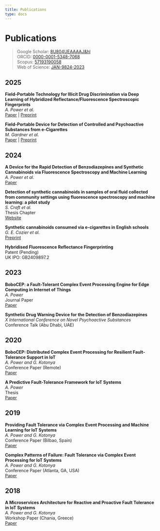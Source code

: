 ```yaml
---
title: Publications
type: docs
---
```


# Publications

> Google Scholar: [8U804UEAAAAJ&hl](https://scholar.google.co.uk/citations?user=8U804UEAAAAJ&hl) \
> ORCID: [0000-0001-5348-7068](https://orcid.org/0000-0001-5348-7068) \
> Scopus: [57193190058](https://www.scopus.com/authid/detail.uri?authorId=57193190058) \
> Web of Science: [JAN-9824-2023](https://www.webofscience.com/wos/author/record/JAN-9824-2023)


## 2025

**Field-Portable Technology for Illicit Drug Discrimination via Deep Learning of Hybridized Reflectance/Fluorescence Spectroscopic Fingerprints** \
_A. Power et al._ \
[Paper](https://doi.org/10.1021/acs.analchem.4c05247) | [Preprint](https://doi.org/10.26434/chemrxiv-2024-f5tq3-v2)

**Field-Portable Device for Detection of Controlled and Psychoactive Substances from e-Cigarettes** \
_M. Gardner et al._ \
[Paper](https://doi.org/10.1021/acsomega.4c08614) | [Preprint](https://doi.org/10.26434/chemrxiv-2024-ns335)


## 2024

**A Device for the Rapid Detection of Benzodiazepines and Synthetic Cannabinoids via Fluorescence Spectroscopy and Machine Learning** \
_A. Power et al._ \
[Paper](https://doi.org/10.1016/j.etdah.2023.100110)

**Detection of synthetic cannabinoids in samples of oral fluid collected from community settings using fluorescence spectroscopy and machine learning: a pilot study** \
_S. Craft et al._ \
Thesis Chapter \
[Website](https://researchportal.bath.ac.uk/en/studentTheses/clinical-and-epidemiological-features-of-synthetic-cannabinoids-a)

**Synthetic cannabinoids consumed via e-cigarettes in English schools** \
_G. E. Cozier et al._ \
[Preprint](https://doi.org/10.1101/2024.08.12.24311617)

**Hybridised Fluorescence Reflectance Fingerprinting** \
Patent (Pending) \
UK IPO: GB2409897.2


## 2023

**BoboCEP: a Fault-Tolerant Complex Event Processing Engine for Edge Computing in Internet of Things** \
_A. Power_ \
Journal Paper \
[Paper](https://doi.org/10.21105/joss.05858)

**Synthetic Drug Warning Device for the Detection of Benzodiazepines** \
_X International Conference on Novel Psychoactive Substances_ \
Conference Talk (Abu Dhabi, UAE)


## 2020

**BoboCEP: Distributed Complex Event Processing for Resilient Fault-Tolerance Support in IoT** \
_A. Power and G. Kotonya_ \
Conference Paper (Remote) \
[Paper](https://doi.org/10.1109/BigDataService49289.2020.00024)

**A Predictive Fault-Tolerance Framework for IoT Systems** \
_A. Power_ \
Thesis\
[Paper](https://doi.org/10.17635/lancaster/thesis/1063)


## 2019

**Providing Fault Tolerance via Complex Event Processing and Machine Learning for IoT Systems** \
_A. Power and G. Kotonya_ \
Conference Paper (Bilbao, Spain) \
[Paper](https://doi.org/10.1145/3365871.3365872)

**Complex Patterns of Failure: Fault Tolerance via Complex Event Processing for IoT Systems** \
_A. Power and G. Kotonya_ \
Conference Paper (Atlanta, GA, USA) \
[Paper](https://doi.org/10.1109/iThings/GreenCom/CPSCom/SmartData.2019.00173)  


## 2018

**A Microservices Architecture for Reactive and Proactive Fault Tolerance in IoT Systems** \
_A. Power and G. Kotonya_ \
Workshop Paper (Chania, Greece) \
[Paper](https://doi.org/10.1109/WoWMoM.2018.8449789)  
